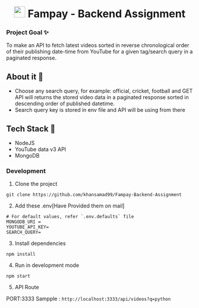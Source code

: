  

<h1 align="center">
<img  width="30" src="https://user-images.githubusercontent.com/77020164/146640192-61300696-16fd-4e8d-be1e-226ba1f90c52.png"/>
Fampay - Backend Assignment 
</h1>


### Project Goal ✨

To make an API to fetch latest videos sorted in reverse chronological order of their publishing date-time from YouTube for a given tag/search query in a paginated response.

## About it :scroll:	

* Choose any search query, for example: official, cricket, football and GET API will returns the stored video data in a paginated response sorted in descending order of published datetime.
* Search query key is stored in env file and API will be using from there


## Tech Stack :memo:
 * NodeJS
 * YouTube data v3 API
 * MongoDB

### Development

1. Clone the project

`git clone https://github.com/khansamad99/Fampay-Backend-Assignment`

2. Add these .env[Have Provided them on mail]

```
# For default values, refer `.env.defaults` file
MONGODB_URI = 
YOUTUBE_API_KEY=
SEARCH_QUERY=
```
3. Install dependencies

`npm install`

4. Run in development mode

`npm start`

5. API Route

PORT:3333
Sampple : `http://localhost:3333/api/videos?q=python`
